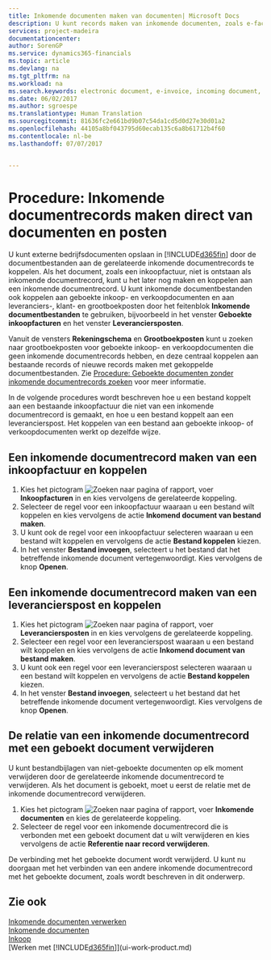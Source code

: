 ```yaml
---
title: Inkomende documenten maken van documenten| Microsoft Docs
description: U kunt records maken van inkomende documenten, zoals e-facturen, en OCR-taken, eCommerce en documentuitwisseling beheren.
services: project-madeira
documentationcenter: 
author: SorenGP
ms.service: dynamics365-financials
ms.topic: article
ms.devlang: na
ms.tgt_pltfrm: na
ms.workload: na
ms.search.keywords: electronic document, e-invoice, incoming document, OCR, ecommerce, document exchange, import invoice
ms.date: 06/02/2017
ms.author: sgroespe
ms.translationtype: Human Translation
ms.sourcegitcommit: 81636fc2e661bd9b07c54da1cd5d0d27e30d01a2
ms.openlocfilehash: 44105a8bf043795d60ecab135c6a8b61712b4f60
ms.contentlocale: nl-be
ms.lasthandoff: 07/07/2017


---
```

# <a name="how-to-create-incoming-document-records-directly-from-documents-and-entries"></a>Procedure: Inkomende documentrecords maken direct van documenten en posten
U kunt externe bedrijfsdocumenten opslaan in [!INCLUDE[d365fin](includes/d365fin_md.md)] door de documentbestanden aan de gerelateerde inkomende documentrecords te koppelen. Als het document, zoals een inkoopfactuur, niet is ontstaan als inkomende documentrecord, kunt u het later nog maken en koppelen aan een inkomende documentrecord. U kunt inkomende documentbestanden ook koppelen aan geboekte inkoop- en verkoopdocumenten en aan leveranciers-, klant- en grootboekposten door het feitenblok **Inkomende documentbestanden** te gebruiken, bijvoorbeeld in het venster **Geboekte inkoopfacturen** en het venster **Leveranciersposten**.

Vanuit de vensters **Rekeningschema** en **Grootboekposten** kunt u zoeken naar grootboekposten voor geboekte inkoop- en verkoopdocumenten die geen inkomende documentrecords hebben, en deze centraal koppelen aan bestaande records of nieuwe records maken met gekoppelde documentbestanden. Zie [Procedure: Geboekte documenten zonder inkomende documentrecords zoeken](across-how-find-posted-documents-without-income-document-records.md) voor meer informatie.

In de volgende procedures wordt beschreven hoe u een bestand koppelt aan een bestaande inkoopfactuur die niet van een inkomende documentrecord is gemaakt, en hoe u een bestand koppelt aan een leverancierspost. Het koppelen van een bestand aan geboekte inkoop- of verkoopdocumenten werkt op dezelfde wijze.

## <a name="to-create-and-connect-an-incoming-document-record-from-a-purchase-invoice"></a>Een inkomende documentrecord maken van een inkoopfactuur en koppelen
1. Kies het pictogram ![Zoeken naar pagina of rapport](media/ui-search/search_small.png "pictogram Zoeken naar pagina of rapport"), voer **Inkoopfacturen** in en kies vervolgens de gerelateerde koppeling.
2. Selecteer de regel voor een inkoopfactuur waaraan u een bestand wilt koppelen en kies vervolgens de actie **Inkomend document van bestand maken**.
3. U kunt ook de regel voor een inkoopfactuur selecteren waaraan u een bestand wilt koppelen en vervolgens de actie **Bestand koppelen** kiezen.
4. In het venster **Bestand invoegen**, selecteert u het bestand dat het betreffende inkomende document vertegenwoordigt. Kies vervolgens de knop **Openen**.

## <a name="to-create-and-connect-an-incoming-document-record-from-a-vendor-ledger-entry"></a>Een inkomende documentrecord maken van een leverancierspost en koppelen
1. Kies het pictogram ![Zoeken naar pagina of rapport](media/ui-search/search_small.png "pictogram Zoeken naar pagina of rapport"), voer **Leveranciersposten** in en kies vervolgens de gerelateerde koppeling.
2. Selecteer een regel voor een leverancierspost waaraan u een bestand wilt koppelen en kies vervolgens de actie **Inkomend document van bestand maken**.
3. U kunt ook een regel voor een leverancierspost selecteren waaraan u een bestand wilt koppelen en vervolgens de actie **Bestand koppelen** kiezen.
4. In het venster **Bestand invoegen**, selecteert u het bestand dat het betreffende inkomende document vertegenwoordigt. Kies vervolgens de knop **Openen**.

## <a name="to-remove-a-connection-from-an-incoming-document-record-to-a-posted-document"></a>De relatie van een inkomende documentrecord met een geboekt document verwijderen
U kunt bestandbijlagen van niet-geboekte documenten op elk moment verwijderen door de gerelateerde inkomende documentrecord te verwijderen. Als het document is geboekt, moet u eerst de relatie met de inkomende documentrecord verwijderen.

1. Kies het pictogram ![Zoeken naar pagina of rapport](media/ui-search/search_small.png "pictogram Zoeken naar pagina of rapport"), voer **Inkomende documenten** en kies de gerelateerde koppeling.
2. Selecteer de regel voor een inkomende documentrecord die is verbonden met een geboekt document dat u wilt verwijderen en kies vervolgens de actie **Referentie naar record verwijderen**.

De verbinding met het geboekte document wordt verwijderd. U kunt nu doorgaan met het verbinden van een andere inkomende documentrecord met het geboekte document, zoals wordt beschreven in dit onderwerp.

## <a name="see-also"></a>Zie ook
[Inkomende documenten verwerken](across-process-income-documents.md)  
[Inkomende documenten](across-income-documents.md)  
[Inkoop](purchasing-manage-purchasing.md)  
[Werken met [!INCLUDE[d365fin](includes/d365fin_md.md)]](ui-work-product.md)

